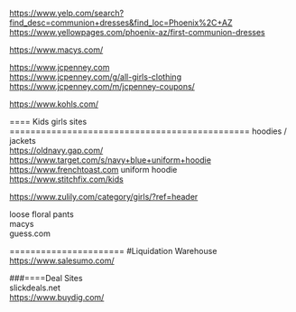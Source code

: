 


https://www.yelp.com/search?find_desc=communion+dresses&find_loc=Phoenix%2C+AZ    
https://www.yellowpages.com/phoenix-az/first-communion-dresses      




https://www.macys.com/    

https://www.jcpenney.com   
https://www.jcpenney.com/g/all-girls-clothing    
https://www.jcpenney.com/m/jcpenney-coupons/   
     
https://www.kohls.com/    
       

==== Kids  girls  sites  ==============================================
hoodies /  jackets    
https://oldnavy.gap.com/   
https://www.target.com/s/navy+blue+uniform+hoodie    
https://www.frenchtoast.com    uniform hoodie      
https://www.stitchfix.com/kids    

https://www.zulily.com/category/girls/?ref=header   




loose floral pants        
macys    
guess.com      



======================
#Liquidation Warehouse    
https://www.salesumo.com/         





###====Deal Sites    
slickdeals.net    
https://www.buydig.com/     



